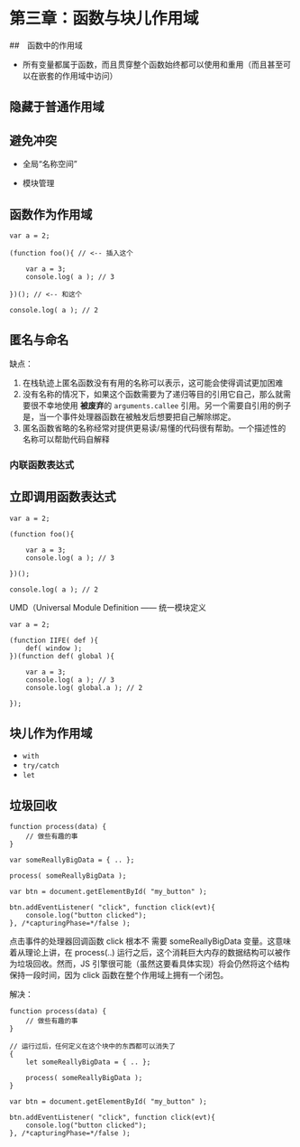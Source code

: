 # 第三章：函数与块儿作用域

##　函数中的作用域

- 所有变量都属于函数，而且贯穿整个函数始终都可以使用和重用（而且甚至可以在嵌套的作用域中访问）

## 隐藏于普通作用域

## 避免冲突

- 全局“名称空间”

- 模块管理

## 函数作为作用域

```
var a = 2;

(function foo(){ // <-- 插入这个

	var a = 3;
	console.log( a ); // 3

})(); // <-- 和这个

console.log( a ); // 2
```

## 匿名与命名

缺点：

1. 在栈轨迹上匿名函数没有有用的名称可以表示，这可能会使得调试更加困难
2. 没有名称的情况下，如果这个函数需要为了递归等目的引用它自己，那么就需要很不幸地使用 **被废弃**的 `arguments.callee` 引用。另一个需要自引用的例子是，当一个事件处理器函数在被触发后想要把自己解除绑定。
3. 匿名函数省略的名称经常对提供更易读/易懂的代码很有帮助。一个描述性的名称可以帮助代码自解释

### 内联函数表达式

## 立即调用函数表达式

```
var a = 2;

(function foo(){

	var a = 3;
	console.log( a ); // 3

})();

console.log( a ); // 2
```

UMD（Universal Module Definition —— 统一模块定义

```
var a = 2;

(function IIFE( def ){
	def( window );
})(function def( global ){

	var a = 3;
	console.log( a ); // 3
	console.log( global.a ); // 2

});
```

## 块儿作为作用域

- `with`
- `try/catch`
- `let`

## 垃圾回收

```
function process(data) {
	// 做些有趣的事
}

var someReallyBigData = { .. };

process( someReallyBigData );

var btn = document.getElementById( "my_button" );

btn.addEventListener( "click", function click(evt){
	console.log("button clicked");
}, /*capturingPhase=*/false );
```

点击事件的处理器回调函数 click 根本不 需要 someReallyBigData 变量。这意味着从理论上讲，在 process(..) 运行之后，这个消耗巨大内存的数据结构可以被作为垃圾回收。然而，JS 引擎很可能（虽然这要看具体实现）将会仍然将这个结构保持一段时间，因为 click 函数在整个作用域上拥有一个闭包。

解决：

```
function process(data) {
	// 做些有趣的事
}

// 运行过后，任何定义在这个块中的东西都可以消失了
{
	let someReallyBigData = { .. };

	process( someReallyBigData );
}

var btn = document.getElementById( "my_button" );

btn.addEventListener( "click", function click(evt){
	console.log("button clicked");
}, /*capturingPhase=*/false );
```
